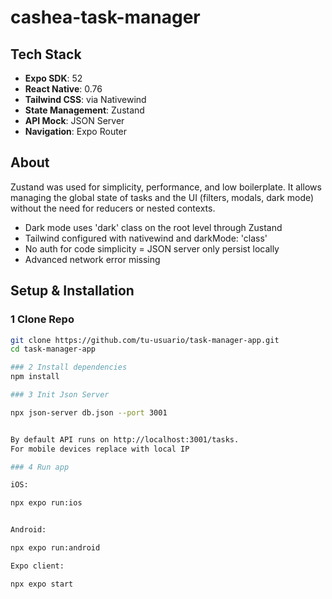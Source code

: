 # cashea-task-manager

## Tech Stack

- **Expo SDK**: 52  
- **React Native**: 0.76  
- **Tailwind CSS**: via Nativewind
- **State Management**: Zustand  
- **API Mock**: JSON Server  
- **Navigation**: Expo Router  

## About

Zustand was used for simplicity, performance, and low boilerplate.
It allows managing the global state of tasks and the UI (filters, modals, dark mode) without the need for reducers or nested contexts.

- Dark mode uses 'dark' class on the root level through Zustand
- Tailwind configured with nativewind and darkMode: 'class'
- No auth for code simplicity
= JSON server only persist locally
- Advanced network error missing

## Setup & Installation

### 1 Clone Repo

```bash
git clone https://github.com/tu-usuario/task-manager-app.git
cd task-manager-app

### 2 Install dependencies
npm install

### 3 Init Json Server

npx json-server db.json --port 3001


By default API runs on http://localhost:3001/tasks.
For mobile devices replace with local IP

### 4 Run app

iOS:

npx expo run:ios


Android:

npx expo run:android

Expo client:

npx expo start

